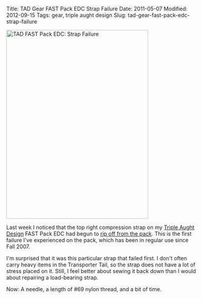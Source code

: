 Title: TAD Gear FAST Pack EDC Strap Failure
Date: 2011-05-07
Modified: 2012-09-15
Tags: gear, triple aught design
Slug: tad-gear-fast-pack-edc-strap-failure

<a href="http://www.flickr.com/photos/pigmonkey/5697149490/" title="TAD FAST Pack EDC: Strap Failure by Pig Monkey, on Flickr"><img src="http://farm4.static.flickr.com/3036/5697149490_56a79f2864.jpg" width="375" height="500" alt="TAD FAST Pack EDC: Strap Failure" class="right"></a>

Last week I noticed that the top right compression strap on my <a href="http://www.tripleaughtdesign.com/">Triple Aught Design</a> FAST Pack EDC had begun to <a href="http://www.flickr.com/photos/pigmonkey/5697160902/">rip off from the pack</a>. This is the first failure I've experienced on the pack, which has been in regular use since Fall 2007.

I'm surprised that it was this particular strap that failed first. I don't often carry heavy items in the Transporter Tail, so the strap does not have a lot of stress placed on it. Still, I feel better about sewing it back down than I would about repairing a load-bearing strap.

Now: A needle, a length of #69 nylon thread, and a bit of time.
